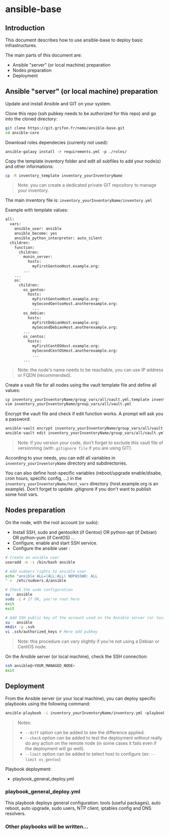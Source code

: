 # ansible-base

## Introduction

This document describes how to use ansible-base to deploy basic infrastructures.

The main parts of this document are:

* Ansible "server" (or local machine) preparation
* Nodes preparation
* Deployment

## Ansible "server" (or local machine) preparation

Update and install Ansible and GIT on your system.

Clone this repo (ssh pubkey needs to be authorized for this repo) and go into the cloned directory:

```bash
git clone https://git.grifon.fr/nemo/ansible-base.git
cd ansible-core
```

Download roles dependecies (currenty not used):

```ansible-galaxy install -r requirements.yml -p ./roles/```

Copy the template inventory folder and edit all subfiles to add your node(s) and other informations:

```bash
cp -R inventory_template inventory_yourInventoryName
```

> Note: you can create a dedicated private GIT repository to manage your inventory.

The main inventory file is: `inventory_yourInventoryName/inventory.yml`

Example with template values:

```bash
all:
  vars:
    ansible_user: ansible
    ansible_become: yes
    ansible_python_interpreter: auto_silent
  children:
    function:
      children:
        munin_server:
          hosts:
            myFirstGentooHost.example.org:
	    ...
	...
    os:
      children:
        os_gentoo:
          hosts:
            myFirstGentooHost.example.org:
            mySecondGentooHost.anotherexample.org:
            ...
        os_debian:
          hosts:
            myFirstDebianHost.example.org:
            mySecondDebianHost.anotherexample.org:
	    ...
        os_centos:
          hosts:
            myFirstCentOSHost.example.org:
            mySecondCentOSHost.anotherexample.org:
            ...
        ...
```

> Note: the node's name needs to be reachable, you can use IP address or FQDN (recommended).

Create a vault file for all nodes using the vault template file and define all values:

```bash
cp inventory_yourInventoryName/group_vars/all/vault.yml.template inventory_yourInventoryName/group_vars/all/vault.yml
vim inventory_yourInventoryName/group_vars/all/vault.yml
```

Encrypt the vault file and check if edit function works. A prompt will ask you a password:

```bash
ansible-vault encrypt inventory_yourInventoryName/group_vars/all/vault.yml
ansible-vault edit inventory_yourInventoryName/group_vars/all/vault.yml
```

> Note: if you version your code, don't forget to exclude this vault file of versionning (with .`gitignore file` if you are using GIT).

According to your needs, you can edit all variables in `inventory_yourInventoryName` directory and subdirectories.

You can also define host-specific variables (reboot/upgrade enable/disabe, cron hours, specific config, ...) in the `inventory_yourInventoryName/host_vars` directory (host.example.org is an example). Don't forget to update .gitignore if you don't want to publish some host vars.

## Nodes preparation

On the node, with the root account (or sudo):

* Install SSH, sudo and gentoolkit (if Gentoo) OR python-apt (if Debian) OR python-yum (if CentOS) ...
* Configure, enable and start SSH service.
* Configure the ansible user :

```bash
# Create an ansible user
useradd -m -s /bin/bash ansible

# Add sudoers rights to ansible user
echo "ansible ALL=(ALL:ALL) NOPASSWD: ALL
" >  /etc/sudoers.d/ansible

# Check the sudo configuration
su - ansible
sudo -i # If OK, you're root here
exit
exit

# Add SSH public key of the account used on the Ansible server (or local machine) to the ansible user on the remote node to deploy
su - ansible
mkdir -p .ssh
vi .ssh/authorized_keys # Here add pubkey
```

> Note: this procedure can vary slightly if you're not using a Debian or  CentOS node.

On the Ansible server (or local machine), check the SSH connection:

```bash
ssh ansible@<YOUR_MANAGED_NODE>
exit
```

## Deployment

From the Ansible server (or your local machine), you can deploy specific playbooks using the following command:

```bash
ansible-playbook -i inventory_yourInventoryName/inventory.yml <playbook_name> --ask-vault-pass
```

> Notes:
>
> * `--diff` option can be added to see the difference applied.
> * `--check` option can be added to test the deployment without really do any action on the remote node (in some cases it fails even if the deployment will go well).
> * `--limit` option can be added to select host to configure (ex: `--limit os_gentoo`)

Playbook deployment:

* playbook_general_deploy.yml

### playbook_general_deploy.yml

This playbook deploys general configuration: tools (useful packages), auto reboot, auto upgrade, sudo users, NTP client, iptables config  and DNS resolvers.

### Other playbooks will be written...

